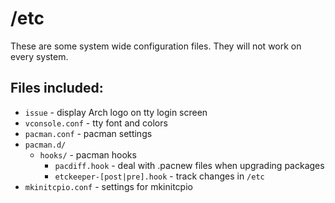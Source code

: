 # /etc
These are some system wide configuration files. They will not work on every system.

## Files included:
- `issue` - display Arch logo on tty login screen
- `vconsole.conf` - tty font and colors
- `pacman.conf` - pacman settings
- `pacman.d/`
    - `hooks/` - pacman hooks
        - `pacdiff.hook` - deal with .pacnew files when upgrading packages
        - `etckeeper-[post|pre].hook` - track changes in `/etc`
- `mkinitcpio.conf` - settings for mkinitcpio

